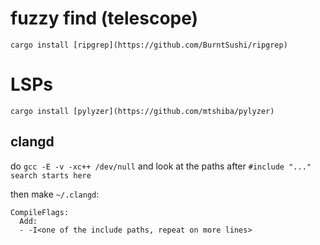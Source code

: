 # fuzzy find (telescope)
`cargo install [ripgrep](https://github.com/BurntSushi/ripgrep)`

# LSPs
`cargo install [pylyzer](https://github.com/mtshiba/pylyzer)`

## clangd
do `gcc -E -v -xc++ /dev/null` and look at the paths after `#include "..." search starts here`

then make `~/.clangd`:

```
CompileFlags:
  Add:
  - -I<one of the include paths, repeat on more lines>
```
